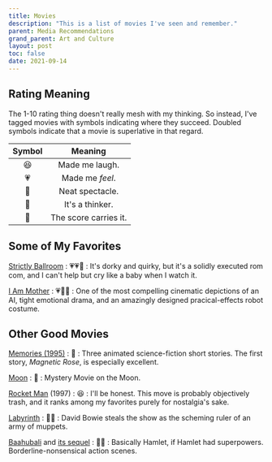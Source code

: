 ```yaml
---
title: Movies
description: "This is a list of movies I've seen and remember."
parent: Media Recommendations
grand_parent: Art and Culture
layout: post
toc: false
date: 2021-09-14
---
```


## Rating Meaning

The 1-10 rating thing doesn't really mesh with my thinking. 
So instead, I've tagged movies with symbols indicating where they succeed.
Doubled symbols indicate that a movie is superlative in that regard.

| Symbol | Meaning |
|:-:|:-:|
| 😆 | Made me laugh. |
| 💗 | Made me *feel*. |
| 👀 | Neat spectacle. |
| 💭 | It's a thinker. |
| 🎼 | The score carries it. |



## Some of My Favorites

[Strictly Ballroom](https://www.imdb.com/title/tt0105488/)
: 💗💗🎼
: It's dorky and quirky, but it's a solidly executed rom com, and I can't help but cry like a baby when I watch it.


[I Am Mother](https://www.imdb.com/title/tt6292852/)
: 💗👀💭
: One of the most compelling cinematic depictions of an AI, tight emotional drama, and an amazingly designed pracical-effects robot costume.





## Other Good Movies


[Memories (1995)](https://www.imdb.com/title/tt0113799/)
: 👀
: Three animated science-fiction short stories. The first story, *Magnetic Rose*, is especially excellent.

[Moon](https://www.imdb.com/title/tt1182345/)
: 💭
: Mystery Movie on the Moon.

[Rocket Man](https://www.imdb.com/title/tt0120029/) (1997)
: 😆
: I'll be honest. This move is probably objectively trash, and it ranks among my favorites purely for nostalgia's sake.

[Labyrinth](https://www.imdb.com/title/tt0091369/)
: 🎼👀
: David Bowie steals the show as the scheming ruler of an army of muppets.

[Baahubali](https://www.imdb.com/title/tt2631186/) and [its sequel](tt4849438)
: 👀👀
: Basically Hamlet, if Hamlet had superpowers. Borderline-nonsensical action scenes. 
